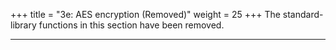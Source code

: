 +++
title = "3e: AES encryption (Removed)"
weight = 25
+++
The standard-library functions in this section have been removed.

---
